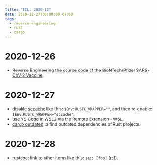 ```yaml
---
title: "TIL: 2020-12"
date: 2020-12-27T00:00:00-07:00
tags:
  - reverse-engineering
  - rust
  - cargo
---
```



# 2020-12-26
  - [Reverse Engineering the source code of the BioNTech/Pfizer SARS-CoV-2 Vaccine](https://berthub.eu/articles/posts/reverse-engineering-source-code-of-the-biontech-pfizer-vaccine/).

# 2020-12-27

  - disable [sccache](https://github.com/mozilla/sccache) like this: `$Env:RUSTC_WRAPPER=""`, and then re-enable: `$Env:RUSTC_WRAPPER="sccache"`.
  - use VS Code in WSL2 via the [Remote Extension - WSL](https://code.visualstudio.com/docs/remote/wsl).
  - [cargo outdated](https://github.com/kbknapp/cargo-outdated) to find outdated dependencies of Rust projects.

# 2020-12-28

  - rustdoc: link to other items like this: `see: [foo]` ([ref](https://doc.rust-lang.org/rustdoc/linking-to-items-by-name.html)).
